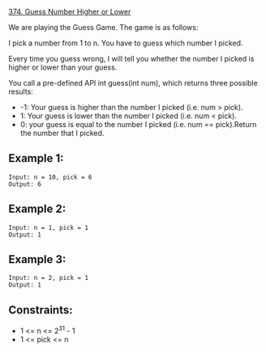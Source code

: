[374. Guess Number Higher or Lower](https://leetcode-cn.com/problems/guess-number-higher-or-lower/)

We are playing the Guess Game. The game is as follows:

I pick a number from 1 to n. You have to guess which number I picked.

Every time you guess wrong, I will tell you whether the number I picked is higher or lower than your guess.

You call a pre-defined API int guess(int num), which returns three possible results:

* -1: Your guess is higher than the number I picked (i.e. num > pick).
* 1: Your guess is lower than the number I picked (i.e. num < pick).
* 0: your guess is equal to the number I picked (i.e. num == pick).Return the number that I picked.

## Example 1:
```
Input: n = 10, pick = 6
Output: 6
```

## Example 2:
```
Input: n = 1, pick = 1
Output: 1
```

## Example 3:
```
Input: n = 2, pick = 1
Output: 1
```

## Constraints:
* 1 <= n <= 2<sup>31</sup> - 1
* 1 <= pick <= n